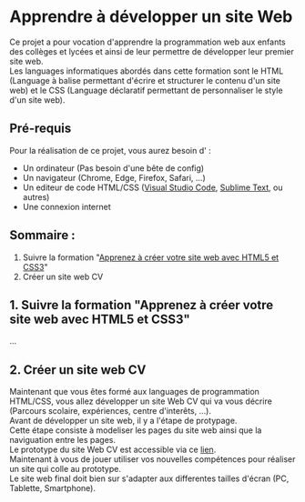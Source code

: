 # Apprendre à développer un site Web
Ce projet a pour vocation d'apprendre la programmation web aux enfants des collèges et lycées et ainsi de leur permettre de développer leur premier site web.  
Les languages informatiques abordés dans cette formation sont le HTML (Language à balise permettant d'écrire et structurer le contenu d'un site web) et le CSS (Language déclaratif permettant de personnaliser le style d'un site web).

## Pré-requis
Pour la réalisation de ce projet, vous aurez besoin d' :  
* Un ordinateur (Pas besoin d'une bête de config)
* Un navigateur (Chrome, Edge, Firefox, Safari, ...)
* Un editeur de code HTML/CSS ([Visual Studio Code](https://code.visualstudio.com/), [Sublime Text](https://www.sublimetext.com/), ou autres)
* Une connexion internet

## Sommaire :
1. Suivre la formation "[Apprenez à créer votre site web avec HTML5 et CSS3](https://openclassrooms.com/fr/courses/1603881-apprenez-a-creer-votre-site-web-avec-html5-et-css3)"
2. Créer un site web CV

## 1. Suivre la formation "Apprenez à créer votre site web avec HTML5 et CSS3"
...
## 2. Créer un site web CV
Maintenant que vous êtes formé aux languages de programmation  HTML/CSS, vous allez développer un site Web CV qui va vous décrire (Parcours scolaire, expériences, centre d'interêts, ...).  
Avant de développer un site web, il y a l'étape de protypage.  
Cette étape consiste à modeliser les pages du site web ainsi que la naviguation entre les pages.  
Le prototype du site Web CV est accessible via ce [lien](https://app.uizard.io/prototypes/d90z168Yx0uZXOYdWbzM).  
Maintenant à vous de jouer utiliser vos nouvelles compétences pour réaliser un site qui colle au prototype.  
Le site web final doit bien sur s'adapter aux differentes tailles d'écran (PC, Tablette, Smartphone).